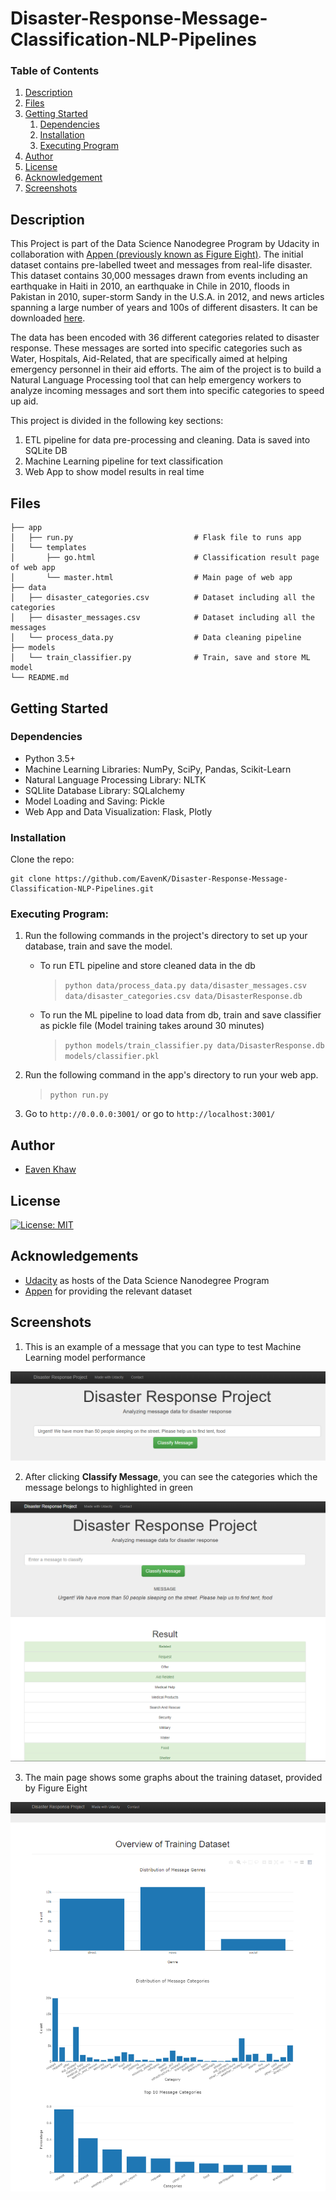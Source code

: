 # Disaster-Response-Message-Classification-NLP-Pipelines

### Table of Contents

1. [Description](#description)
2. [Files](#files)
3. [Getting Started](#getting_started)
	1. [Dependencies](#dependencies)
	2. [Installation](#installation)
	3. [Executing Program](#execution)
4. [Author](#author)
5. [License](#license)
6. [Acknowledgement](#acknowledgement)
7. [Screenshots](#screenshots)

## Description <a name="description"></a>

This Project is part of the Data Science Nanodegree Program by Udacity in collaboration with [Appen (previously known as Figure Eight)](https://appen.com/). The initial dataset contains pre-labelled tweet and messages from real-life disaster. This dataset contains 30,000 messages drawn from events including an earthquake in Haiti in 2010, an earthquake in Chile in 2010, floods in Pakistan in 2010, super-storm Sandy in the U.S.A. in 2012, and news articles spanning a large number of years and 100s of different disasters. It can be downloaded [here](https://appen.com/datasets/combined-disaster-response-data/).

The data has been encoded with 36 different categories related to disaster response. These messages are sorted into specific categories such as Water, Hospitals, Aid-Related, that are specifically aimed at helping emergency personnel in their aid efforts. The aim of the project is to build a Natural Language Processing tool that can help emergency workers to analyze incoming messages and sort them into specific categories to speed up aid.

This project is divided in the following key sections:

1. ETL pipeline for data pre-processing and cleaning. Data is saved into SQLite DB
2. Machine Learning pipeline for text classification
3. Web App to show model results in real time


## Files<a name="files"></a>
```.
├── app     
│   ├── run.py                           # Flask file to runs app
│   └── templates   
│       ├── go.html                      # Classification result page of web app
│       └── master.html                  # Main page of web app   
├── data                   
│   ├── disaster_categories.csv          # Dataset including all the categories  
│   ├── disaster_messages.csv            # Dataset including all the messages
│   └── process_data.py                  # Data cleaning pipeline
├── models
│   └── train_classifier.py              # Train, save and store ML model           
└── README.md
```


## Getting Started <a name="getting_started"></a>


<a name="dependencies"></a>
### Dependencies
* Python 3.5+ 
* Machine Learning Libraries: NumPy, SciPy, Pandas, Scikit-Learn
* Natural Language Processing Library: NLTK
* SQLlite Database Library: SQLalchemy
* Model Loading and Saving: Pickle
* Web App and Data Visualization: Flask, Plotly

<a name="installation"></a>
### Installation
Clone the repo:
```
git clone https://github.com/EavenK/Disaster-Response-Message-Classification-NLP-Pipelines.git

```
<a name="execution"></a>
### Executing Program:
1. Run the following commands in the project's directory to set up your database, train and save the model.

    - To run ETL pipeline and store cleaned data in the db
        >`python data/process_data.py data/disaster_messages.csv data/disaster_categories.csv data/DisasterResponse.db`
    - To run the ML pipeline to load data from db, train and save classifier as pickle file (Model training takes around 30 minutes)
        >`python models/train_classifier.py data/DisasterResponse.db models/classifier.pkl`

2. Run the following command in the app's directory to run your web app.
    >`python run.py`

3. Go to `http://0.0.0.0:3001/` or go to `http://localhost:3001/`


## Author<a name="authors"></a>

* [Eaven Khaw](https://github.com/EavenK)

## License<a name="license"></a>
[![License: MIT](https://img.shields.io/badge/License-MIT-yellow.svg)](https://opensource.org/licenses/MIT)

## Acknowledgements<a name="acknowledgement"></a>

* [Udacity](https://www.udacity.com/) as hosts of the Data Science Nanodegree Program
* [Appen](https://appen.com/) for providing the relevant dataset

## Screenshots<a name="screenshots"></a>
1. This is an example of a message that you can type to test Machine Learning model performance

![Sample Input](screenshots/sample0.PNG)

2. After clicking **Classify Message**, you can see the categories which the message belongs to highlighted in green

![Sample Output](screenshots/sample1.PNG)

3. The main page shows some graphs about the training dataset, provided by Figure Eight

![Main Page](screenshots/sample2.PNG)
